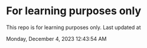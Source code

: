 # For learning purposes only
This repo is for learning purposes only.
Last updated at

Monday, December 4, 2023 12:43:54 AM

